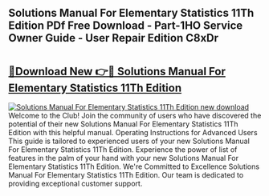 ## Solutions Manual For Elementary Statistics 11Th Edition PDf Free Download - Part-1HO Service Owner Guide - User Repair Edition C8xDr

# <h2><a href="http://bc79526.oget.top/?id=Solutions+Manual+For+Elementary+Statistics+11Th+Edition">🔗Download New 👉🔴 Solutions Manual For Elementary Statistics 11Th Edition</a></h2>

[![Solutions Manual For Elementary Statistics 11Th Edition new download](https://i.imgur.com/5g1atiW.png)](http://bc79526.oget.top/?id=Solutions+Manual+For+Elementary+Statistics+11Th+Edition)
Welcome to the Club! Join the community of users who have discovered the potential of their new Solutions Manual For Elementary Statistics 11Th Edition with this helpful manual. Operating Instructions for Advanced Users This guide is tailored to experienced users of your new Solutions Manual For Elementary Statistics 11Th Edition. Experience the power of list of features in the palm of your hand with your new Solutions Manual For Elementary Statistics 11Th Edition. We're Committed to Excellence Solutions Manual For Elementary Statistics 11Th Edition. Our team is dedicated to providing exceptional customer support.
